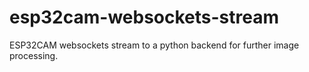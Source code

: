 # esp32cam-websockets-stream
ESP32CAM websockets stream to a python backend for further image processing.
